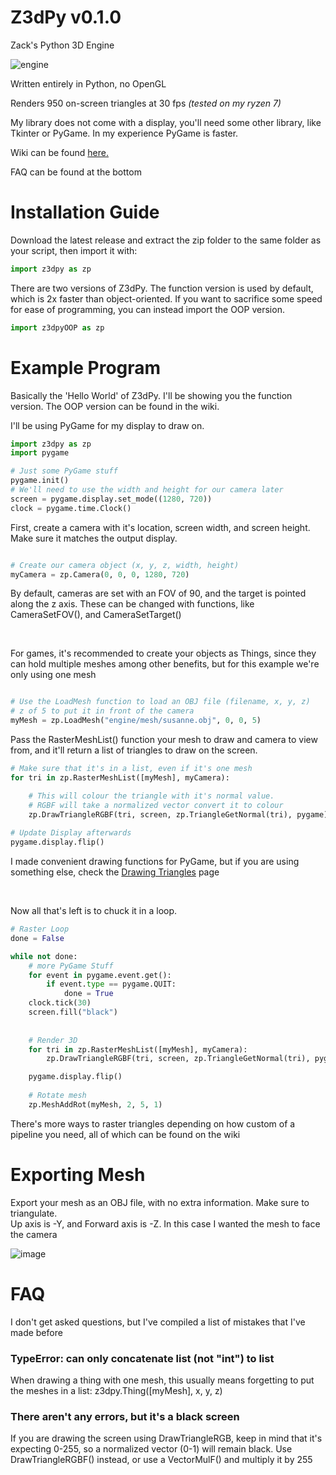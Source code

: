 # Z3dPy v0.1.0
Zack's Python 3D Engine

![engine](https://user-images.githubusercontent.com/115175938/235578934-23defc68-c021-4b05-b169-272e9ac8d3c9.gif)

Written entirely in Python, no OpenGL

Renders 950 on-screen triangles at 30 fps *(tested on my ryzen 7)*

My library does not come with a display, you'll need some other library, like Tkinter or PyGame. In my experience PyGame is faster.

Wiki can be found <a href="https://github.com/ZackWilde27/pythonRasterizer/wiki">here.</a>

FAQ can be found at the bottom

# Installation Guide

Download the latest release and extract the zip folder to the same folder as your script, then import it with:
```python
import z3dpy as zp
```
There are two versions of Z3dPy. The function version is used by default, which is 2x faster than object-oriented. If you want to sacrifice some speed for ease of programming, you can instead import the OOP version.

```python
import z3dpyOOP as zp
```

# Example Program

Basically the 'Hello World' of Z3dPy. I'll be showing you the function version. The OOP version can be found in the wiki.

I'll be using PyGame for my display to draw on.
```python
import z3dpy as zp
import pygame

# Just some PyGame stuff
pygame.init()
# We'll need to use the width and height for our camera later
screen = pygame.display.set_mode((1280, 720))
clock = pygame.time.Clock()
```

First, create a camera with it's location, screen width, and screen height. Make sure it matches the output display.

```python

# Create our camera object (x, y, z, width, height)
myCamera = zp.Camera(0, 0, 0, 1280, 720)

```

By default, cameras are set with an FOV of 90, and the target is pointed along the z axis. These can be changed with functions, like CameraSetFOV(), and CameraSetTarget()

<br>

For games, it's recommended to create your objects as Things, since they can hold multiple meshes among other benefits, but for this example we're only using one mesh

```python

# Use the LoadMesh function to load an OBJ file (filename, x, y, z)
# z of 5 to put it in front of the camera
myMesh = zp.LoadMesh("engine/mesh/susanne.obj", 0, 0, 5)

```

Pass the RasterMeshList() function your mesh to draw and camera to view from, and it'll return a list of triangles to draw on the screen.

```python
# Make sure that it's in a list, even if it's one mesh
for tri in zp.RasterMeshList([myMesh], myCamera):

    # This will colour the triangle with it's normal value.
    # RGBF will take a normalized vector convert it to colour
    zp.DrawTriangleRGBF(tri, screen, zp.TriangleGetNormal(tri), pygame)
    
# Update Display afterwards
pygame.display.flip()
```

I made convenient drawing functions for PyGame, but if you are using something else, check the <a href="https://github.com/ZackWilde27/Z3dPy/wiki/Drawing-Triangles">Drawing Triangles</a> page

<br>

Now all that's left is to chuck it in a loop.

```python
# Raster Loop
done = False

while not done:
    # more PyGame Stuff
    for event in pygame.event.get():
        if event.type == pygame.QUIT:
            done = True    
    clock.tick(30)
    screen.fill("black")
    
    
    # Render 3D
    for tri in zp.RasterMeshList([myMesh], myCamera):
        zp.DrawTriangleRGBF(tri, screen, zp.TriangleGetNormal(tri), pygame)

    pygame.display.flip()
    
    # Rotate mesh
    zp.MeshAddRot(myMesh, 2, 5, 1)
```
There's more ways to raster triangles depending on how custom of a pipeline you need, all of which can be found on the wiki

# Exporting Mesh

Export your mesh as an OBJ file, with no extra information. Make sure to triangulate.
<br>
Up axis is -Y, and Forward axis is -Z. In this case I wanted the mesh to face the camera

![image](https://user-images.githubusercontent.com/115175938/235002154-62bb03ad-13f3-4084-b410-aa0074553865.png)

# FAQ

I don't get asked questions, but I've compiled a list of mistakes that I've made before

### TypeError: can only concatenate list (not "int") to list

When drawing a thing with one mesh, this usually means forgetting to put the meshes in a list: z3dpy.Thing([myMesh], x, y, z)

### There aren't any errors, but it's a black screen

If you are drawing the screen using DrawTriangleRGB, keep in mind that it's expecting 0-255, so a normalized vector (0-1) will remain black. Use DrawTriangleRGBF() instead, or use a VectorMulF() and multiply it by 255
